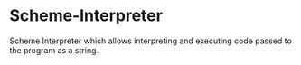 # Scheme-Interpreter
Scheme Interpreter which allows interpreting and executing code passed to the program as a string.
